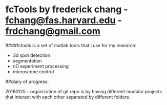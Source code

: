 fcTools by frederick chang - fchang@fas.harvard.edu - frdchang@gmail.com
===========================================================================

####fctools is a set of matlab tools that i use for my research:
- 3d spot detection
- segmentation
- nD experiment processing
- microscope control

##diary of progress:

20160125 - organization of git repo is by having different modular projects that interact with each other separated by different folders.  